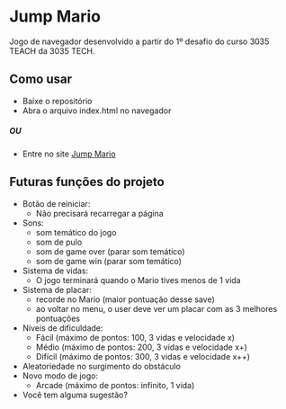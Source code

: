# Jump Mario
Jogo de navegador desenvolvido a partir do 1º desafio do curso 3035 TEACH da 3035 TECH.

## Como usar
- Baixe o repositório
- Abra o arquivo index.html no navegador
##### OU
- Entre no site [Jump Mario](https://arthurbertoti.github.io/profile/portfolio/jump-mario/index.html)

## Futuras funções do projeto
* Botão de reiniciar:
  * Não precisará recarregar a página
* Sons:
  * som temático do jogo
  * som de pulo
  * som de game over (parar som temático)
  * som de game win (parar som temático)
* Sistema de vidas:
  * O jogo terminará quando o Mario tives menos de 1 vida
* Sistema de placar:
  * recorde no Mario (maior pontuação desse save)
  * ao voltar no menu, o user deve ver um placar com as 3 melhores pontuações
* Níveis de dificuldade:
  * Fácil (máximo de pontos: 100, 3 vidas e velocidade x)
  * Médio (máximo de pontos: 200, 3 vidas  e velocidade x+)
  * Difícil (máximo de pontos: 300, 3 vidas e velocidade x++) 
* Aleatoriedade no surgimento do obstáculo
* Novo modo de jogo:
  * Arcade (máximo de pontos: infinito, 1 vida)
* Você tem alguma sugestão?
